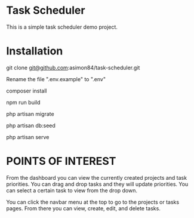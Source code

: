 Task Scheduler
==============

This is a simple task scheduler demo project.

Installation
============

git clone git@github.com:asimon84/task-scheduler.git

Rename the file ".env.example" to ".env" 

composer install

npm run build

php artisan migrate

php artisan db:seed

php artisan serve

POINTS OF INTEREST
==================

From the dashboard you can view the currently created projects and task priorities. You can drag and drop tasks and they will update priorities. You can select a certain task to view from the drop down.

You can click the navbar menu at the top to go to the projects or tasks pages. From there you can view, create, edit, and delete tasks.
